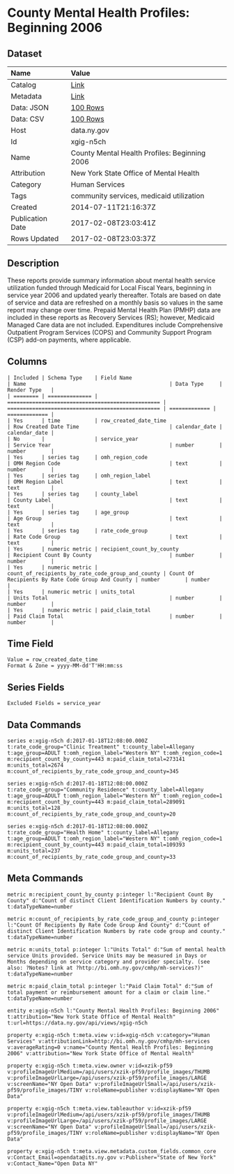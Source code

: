 # County Mental Health Profiles: Beginning 2006

## Dataset

| Name | Value |
| :--- | :---- |
| Catalog | [Link](https://catalog.data.gov/dataset/county-mental-health-profiles-beginning-2006) |
| Metadata | [Link](https://data.ny.gov/api/views/xgig-n5ch) |
| Data: JSON | [100 Rows](https://data.ny.gov/api/views/xgig-n5ch/rows.json?max_rows=100) |
| Data: CSV | [100 Rows](https://data.ny.gov/api/views/xgig-n5ch/rows.csv?max_rows=100) |
| Host | data.ny.gov |
| Id | xgig-n5ch |
| Name | County Mental Health Profiles: Beginning 2006 |
| Attribution | New York State Office of Mental Health |
| Category | Human Services |
| Tags | community services, medicaid utilization |
| Created | 2014-07-11T21:16:37Z |
| Publication Date | 2017-02-08T23:03:41Z |
| Rows Updated | 2017-02-08T23:03:37Z |

## Description

These reports provide summary information about mental health service utilization funded through Medicaid for Local Fiscal Years, beginning in service year 2006 and updated yearly thereafter. Totals are based on date of service and data are refreshed on a monthly basis so values in the same report may change over time. Prepaid Mental Health Plan (PMHP) data are included in these reports as Recovery Services (RS); however, Medicaid Managed Care data are not included. Expenditures include Comprehensive Outpatient Program Services (COPS) and Community Support Program (CSP) add-on payments, where applicable.

## Columns

```ls
| Included | Schema Type    | Field Name                                        | Name                                              | Data Type     | Render Type   |
| ======== | ============== | ================================================= | ================================================= | ============= | ============= |
| Yes      | time           | row_created_date_time                             | Row Created Date Time                             | calendar_date | calendar_date |
| No       |                | service_year                                      | Service Year                                      | number        | number        |
| Yes      | series tag     | omh_region_code                                   | OMH Region Code                                   | text          | number        |
| Yes      | series tag     | omh_region_label                                  | OMH Region Label                                  | text          | text          |
| Yes      | series tag     | county_label                                      | County Label                                      | text          | text          |
| Yes      | series tag     | age_group                                         | Age Group                                         | text          | text          |
| Yes      | series tag     | rate_code_group                                   | Rate Code Group                                   | text          | text          |
| Yes      | numeric metric | recipient_count_by_county                         | Recipient Count By County                         | number        | number        |
| Yes      | numeric metric | count_of_recipients_by_rate_code_group_and_county | Count Of Recipients By Rate Code Group And County | number        | number        |
| Yes      | numeric metric | units_total                                       | Units Total                                       | number        | number        |
| Yes      | numeric metric | paid_claim_total                                  | Paid Claim Total                                  | number        | number        |
```

## Time Field

```ls
Value = row_created_date_time
Format & Zone = yyyy-MM-dd'T'HH:mm:ss
```

## Series Fields

```ls
Excluded Fields = service_year
```

## Data Commands

```ls
series e:xgig-n5ch d:2017-01-18T12:08:00.000Z t:rate_code_group="Clinic Treatment" t:county_label=Allegany t:age_group=ADULT t:omh_region_label="Western NY" t:omh_region_code=1 m:recipient_count_by_county=443 m:paid_claim_total=273141 m:units_total=2674 m:count_of_recipients_by_rate_code_group_and_county=345

series e:xgig-n5ch d:2017-01-18T12:08:00.000Z t:rate_code_group="Community Residence" t:county_label=Allegany t:age_group=ADULT t:omh_region_label="Western NY" t:omh_region_code=1 m:recipient_count_by_county=443 m:paid_claim_total=289091 m:units_total=128 m:count_of_recipients_by_rate_code_group_and_county=20

series e:xgig-n5ch d:2017-01-18T12:08:00.000Z t:rate_code_group="Health Home" t:county_label=Allegany t:age_group=ADULT t:omh_region_label="Western NY" t:omh_region_code=1 m:recipient_count_by_county=443 m:paid_claim_total=109393 m:units_total=237 m:count_of_recipients_by_rate_code_group_and_county=33
```

## Meta Commands

```ls
metric m:recipient_count_by_county p:integer l:"Recipient Count By County" d:"Count of distinct Client Identification Numbers by county." t:dataTypeName=number

metric m:count_of_recipients_by_rate_code_group_and_county p:integer l:"Count Of Recipients By Rate Code Group And County" d:"Count of distinct Client Identification Numbers by rate code group and county." t:dataTypeName=number

metric m:units_total p:integer l:"Units Total" d:"Sum of mental health service Units provided. Service Units may be measured in Days or Months depending on service category and provider specialty. (see also: ?Notes? link at ?http://bi.omh.ny.gov/cmhp/mh-services?)" t:dataTypeName=number

metric m:paid_claim_total p:integer l:"Paid Claim Total" d:"Sum of total payment or reimbursement amount for a claim or claim line." t:dataTypeName=number

entity e:xgig-n5ch l:"County Mental Health Profiles: Beginning 2006" t:attribution="New York State Office of Mental Health" t:url=https://data.ny.gov/api/views/xgig-n5ch

property e:xgig-n5ch t:meta.view v:id=xgig-n5ch v:category="Human Services" v:attributionLink=http://bi.omh.ny.gov/cmhp/mh-services v:averageRating=0 v:name="County Mental Health Profiles: Beginning 2006" v:attribution="New York State Office of Mental Health"

property e:xgig-n5ch t:meta.view.owner v:id=xzik-pf59 v:profileImageUrlMedium=/api/users/xzik-pf59/profile_images/THUMB v:profileImageUrlLarge=/api/users/xzik-pf59/profile_images/LARGE v:screenName="NY Open Data" v:profileImageUrlSmall=/api/users/xzik-pf59/profile_images/TINY v:roleName=publisher v:displayName="NY Open Data"

property e:xgig-n5ch t:meta.view.tableauthor v:id=xzik-pf59 v:profileImageUrlMedium=/api/users/xzik-pf59/profile_images/THUMB v:profileImageUrlLarge=/api/users/xzik-pf59/profile_images/LARGE v:screenName="NY Open Data" v:profileImageUrlSmall=/api/users/xzik-pf59/profile_images/TINY v:roleName=publisher v:displayName="NY Open Data"

property e:xgig-n5ch t:meta.view.metadata.custom_fields.common_core v:Contact_Email=opendata@its.ny.gov v:Publisher="State of New York" v:Contact_Name="Open Data NY"
```